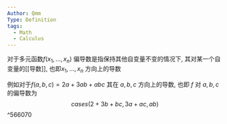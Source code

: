 ```yaml
---
Author: Qmm
Type: Definition
tags:
  - Math
  - Calculus
---
```

对于多元函数$f(x_1,...,x_n)$ 偏导数是指保持其他自变量不变的情况下, 其对某一个自变量的[[导数]], 也即$x_1,...,x_n$ 方向上的导数

例如对于$f(a,b,c) = 2a + 3a b + a b c$
其在 $a,b,c$ 方向上的导数, 也即 $f$ 对 $a,b,c$ 的偏导数为 $$
	cases(
		2+3b+b c,3a+a c,a b
	)
$$ ^566070
